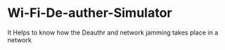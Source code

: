 # Wi-Fi-De-auther-Simulator
It Helps to know how the Deauthr and network jamming takes place in a network
